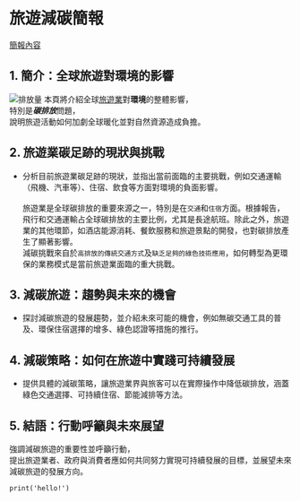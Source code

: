 # 旅遊減碳簡報
[簡報內容](GithubLearning)
## 1. 簡介：全球旅遊對環境的影響
![排放量](https://ak-d.tripcdn.com/images/10091g000001h00ltA9F9.png)
本頁將介紹全球<ins>旅遊業</ins>對**環境**的整體影響，\
特別是***碳排放***問題，\
說明旅遊活動如何加劇全球暖化並對自然資源造成負擔。

## 2. 旅遊業碳足跡的現狀與挑戰
- 分析目前旅遊業碳足跡的現狀，並指出當前面臨的主要挑戰，例如交通運輸（飛機、汽車等）、住宿、飲食等方面對環境的負面影響。\
  \
旅遊業是全球碳排放的重要來源之一，特別是在`交通`和`住宿`方面。根據報告，飛行和交通運輸占全球碳排放的主要比例，尤其是長途航班。除此之外，旅遊業的其他環節，如酒店能源消耗、餐飲服務和旅遊景點的開發，也對碳排放產生了顯著影響。  \
減碳挑戰來自於`高排放的傳統交通方式`及`缺乏足夠的綠色技術應用`，如何轉型為更環保的業務模式是當前旅遊業面臨的重大挑戰。

## 3. 減碳旅遊：趨勢與未來的機會
- 探討減碳旅遊的發展趨勢，並介紹未來可能的機會，例如無碳交通工具的普及、環保住宿選擇的增多、綠色認證等措施的推行。

## 4. 減碳策略：如何在旅遊中實踐可持續發展
- 提供具體的減碳策略，讓旅遊業界與旅客可以在實際操作中降低碳排放，涵蓋綠色交通選擇、可持續住宿、節能減排等方法。

## 5. 結語：行動呼籲與未來展望
強調減碳旅遊的重要性並呼籲行動，\
提出旅遊業者、政府與消費者應如何共同努力實現可持續發展的目標，並展望未來減碳旅遊的發展方向。

```
print('hello!')
```
